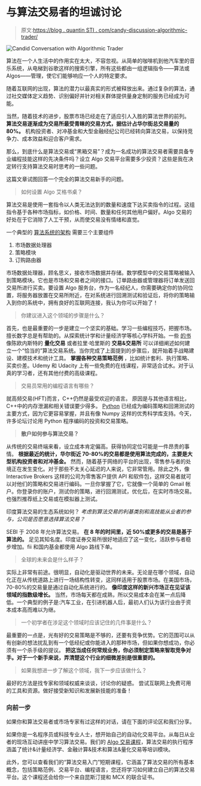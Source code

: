 # 与算法交易者的坦诚讨论

> 原文:[https://blog . quantin STI . com/candy-discussion-algorithmic-trader/](https://blog.quantinsti.com/candid-discussion-algorithmic-trader/)

![Candid Conversation with Algorithmic Trader](../Images/aaf1d47f60f79f0d70d9ae53a316953f.png)

算法在一个人生活中的作用实在太大，不容忽视。从简单的咖啡机到他汽车里的音乐系统，从电梯到谷歌这样的搜索引擎，所有这些都由一组逻辑指令——算法或 Algos——管理，使它们能够响应一个人的特定要求。

随着互联网的出现，算法的潜力以最真实的形式被释放出来。通过复杂的算法，通过社交媒体定义趋势、识别偏好并针对相关群体提供量身定制的服务已经成为可能。

当然，随着技术的进步，股票市场已经走在了适应引人入胜的算法世界的前列。 **算法交易逐渐成为交易所最受青睐的交易方式，据估计占华尔街总交易量的 80%。** 机构投资者、对冲基金和大型金融经纪公司已经转向算法交易，以保持竞争力、成本效益和迎合客户需求。

那么，到底什么是算法交易或“黑箱交易”？成为一名成功的算法交易者需要具备专业编程技能这样的先决条件吗？设立 Algo 交易平台需要多少投资？这些是我在决定转行支持算法交易时思考的一些问题。

这篇文章试图回答一个完全的算法交易新手的问题。

> 如何设置 Algo 艾格书桌？

算法交易是使用一套指令以人类无法达到的数量和速度下达买卖指令的过程。这组指令基于各种市场指标，如价格、时间、数量和任何其他用户偏好。Algo 交易的好处在于它消除了人工干预，从而使交易没有情绪和直觉。

一个典型的 [算法系统的架构](https://blog.quantinsti.com/algorithmic-trading-system-architecture/) 需要三个主要组件

1.  市场数据处理器
2.  策略模块
3.  订购路由器

市场数据处理器，顾名思义，接收市场数据并存储。数学模型中的交易策略被输入到策略模块。它也是市场和交易者之间的接口。订单路由器或管理器将订单发送回交易所进行买卖。要设置 Algo 服务台，作为一名经纪人，你需要确定你的协同位置，将服务器放置在交易所附近，在对系统进行回溯测试和验证后，将你的策略输入到你的系统中，拥有良好的互联网连接，我认为你可以开始了！

> 你建议进入这个领域的步骤是什么？

首先，也是最重要的一步是建立一个坚实的基础。学习一些编程技巧，把握市场。擅长数字总是有帮助的。从探索统计学和计量经济学等核心学科开始。一些 [的书](https://blog.quantinsti.com/essential-books-algorithmic-trading/) 像陈欧内斯特的 **量化交易** 或者拉里·哈里斯的 **交易&交易所** 可以详细阐述如何建立一个“恰当的”算法交易系统。当你完成了上面提到的步骤后，就开始着手战略建设、建模技术和统计工具。 **掌握各种交易策略范例** ，比如统计套利、执行策略、买卖价差。Udemy 和 Udacity 上有一些免费的在线课程，非常适合试水。对于认真的学习者，还有其他付费的高级课程。

> 交易员常用的编程语言有哪些？

就高频交易(HFT)而言，C++仍然是最受欢迎的语言。 原因是与其他语言相比，C++中的内存泄漏和相关错误要少得多。 [Python](https://blog.quantinsti.com/python-best-programming-language-algorithmic-trading/) 已经成为编码策略和回溯测试的主要方式，因为它更容易掌握，并且有像 Numpy 这样的优秀科学库支持。今天，许多论坛讨论用 Python 程序编码的投资和交易策略。

> **散户如何参与算法交易？**

从传统的交易终端来看，设立成本肯定偏高。获得协同定位可能是一件昂贵的事情。 **根据最近的统计，华尔街近 70-80%的交易都是使用算法完成的，主要是大型机构投资者和对冲基金。** 然而，随着基于网络的平台的出现，零售参与者的处境正在发生变化。对于那些不太关心延迟的人来说，它非常管用。除此之外，像 Interactive Brokers 这样的公司为零售客户提供 API 和软件包，这样交易者就可以对他们的策略和交易进行编码。一旦你掌握了它，它就像一个简单的 Gmail 帐户。你登录你的账户，测试你的策略，进行回溯测试，优化后，在实时市场交易。也强烈推荐纸上交易或在模拟器上测试。

印度算法交易的生态系统如何？ *考虑到算法交易的利基类别和高技能从业者的参与，公司是否愿意选择算法交易？*

SEBI 于 2008 年允许算法交易。 **在 8 年的时间里，近 50%或更多的交易是基于算法的。** 足见其知名度。印度证券交易所很好地适应了这一变化，活跃参与者稳步增加。fii 和国内基金都使用 Algo 路线下单。

> 全球的未来会是什么样子？

实际上非常有前途。很明显，自动化是驱动世界的未来。无论是在哪个领域，自动化正在从传统道路上进行一场结构性转变，这同样适用于股票市场。在美国市场，70-80%的交易量是通过自动化系统进行的。 **像印度这样的新兴市场正在见证该领域的指数级增长。** 当然，市场每天都在成熟，所以交易成本会在某一点后降低。一个典型的例子是:汽车工业，在引进机器人后，最初人们认为该行业由于资本成本高而难以为继。

> 一个初学者在涉足这个领域时应该记住的几件事是什么？

最重要的一点是，光有好的交易策略是不够的，还要有竞争优势。它的范围可以从有创新的想法扰乱到有一个低经纪或你能进入的那种市场，但如果你想成功，你必须有一个杀手级的提议。 **把这当成任何常规业务，你必须制定策略来智取竞争对手。对于一个新手来说，弄清楚这个行业的细微差别是很重要的。**

> 如果我想进一步了解这个领域，我下一步应该做什么？

最好的方法是找专家和领域权威来谈谈，讨论你的疑惑。 尝试互联网上免费可用的工具和资源。做好接受新知识和发展新技能的准备！

### **向前一步**

如果你和算法交易者或市场专家有过这样的对话，请在下面的评论区和我们分享。

如果你是一名程序员或科技专业人士，想开始自己的自动化交易平台。从每日从业者的现场互动讲座中学习算法交易。我们的 [Algo 交易课程](https://www.quantinsti.com/epat/)，算法交易的执行程序涵盖了统计&计量经济学、金融计算&技术和算法&量化交易等培训模块。

此外，您可以查看我们的“算法交易入门”短期课程，它涵盖了算法交易的所有基本概念，包括策略范例、交易平台、编程语言，您还将学习如何建立自己的算法交易平台。这个课程还会给你一个来自昆斯汀提和 MCX 的联合证书。